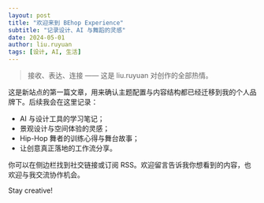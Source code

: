 ```yaml
---
layout: post
title: "欢迎来到 BEhop Experience"
subtitle: "记录设计、AI 与舞蹈的灵感" 
date: 2024-05-01
author: liu.ruyuan
tags: [设计, AI, 生活]
---
```


> 接收、表达、连接 —— 这是 liu.ruyuan 对创作的全部热情。

这是新站点的第一篇文章，用来确认主题配置与内容结构都已经迁移到我的个人品牌下。后续我会在这里记录：

- AI 与设计工具的学习笔记；
- 景观设计与空间体验的灵感；
- Hip-Hop 舞者的训练心得与舞台故事；
- 让创意真正落地的工作流分享。

你可以在侧边栏找到社交链接或订阅 RSS。欢迎留言告诉我你想看到的内容，也欢迎与我交流协作机会。

Stay creative!
